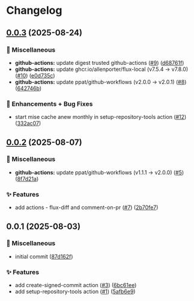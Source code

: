 # Changelog

## [0.0.3](https://github.com/ppat/homelab-ops-actions/compare/v0.0.2...v0.0.3) (2025-08-24)


### 🧹 Miscellaneous

* **github-actions:** update digest trusted github-actions ([#9](https://github.com/ppat/homelab-ops-actions/issues/9)) ([d68761f](https://github.com/ppat/homelab-ops-actions/commit/d68761ff7dfa8b1856636d28a024c3dcda109cdb))
* **github-actions:** update ghcr.io/allenporter/flux-local (v7.5.4 -&gt; v7.8.0) ([#10](https://github.com/ppat/homelab-ops-actions/issues/10)) ([e0d735c](https://github.com/ppat/homelab-ops-actions/commit/e0d735c78eabb9db5c7443bb6b91940a8da9adf6))
* **github-actions:** update ppat/github-workflows (v2.0.0 -&gt; v2.0.1) ([#8](https://github.com/ppat/homelab-ops-actions/issues/8)) ([642746b](https://github.com/ppat/homelab-ops-actions/commit/642746b6b96b7e1b1817b5e8465677cc29b0850d))


### 🚀 Enhancements + Bug Fixes

* start mise cache anew monthly in setup-repository-tools action ([#12](https://github.com/ppat/homelab-ops-actions/issues/12)) ([332ac07](https://github.com/ppat/homelab-ops-actions/commit/332ac078c568f636f3e7a772ada67391b6fdd328))

## [0.0.2](https://github.com/ppat/homelab-ops-actions/compare/v0.0.1...v0.0.2) (2025-08-07)


### 🧹 Miscellaneous

* **github-actions:** update ppat/github-workflows (v1.1.1 -&gt; v2.0.0) ([#5](https://github.com/ppat/homelab-ops-actions/issues/5)) ([8f7d21a](https://github.com/ppat/homelab-ops-actions/commit/8f7d21a8ccb9b7605e5c0a07dfe4aadbe45bf589))


### ✨ Features

* add actions - flux-diff and comment-on-pr ([#7](https://github.com/ppat/homelab-ops-actions/issues/7)) ([2b70fe7](https://github.com/ppat/homelab-ops-actions/commit/2b70fe71d560f4e1d7f882a75fb3f05b09e826e9))

## 0.0.1 (2025-08-03)


### 🧹 Miscellaneous

* initial commit ([87d162f](https://github.com/ppat/homelab-ops-actions/commit/87d162f6363291cae66d0fc262bc87aca8f0ffa5))


### ✨ Features

* add create-signed-commit action ([#3](https://github.com/ppat/homelab-ops-actions/issues/3)) ([6bc61ee](https://github.com/ppat/homelab-ops-actions/commit/6bc61ee7a3540cbb99bee7d6332814cc81781ccd))
* add setup-repository-tools action ([#1](https://github.com/ppat/homelab-ops-actions/issues/1)) ([5afb6e9](https://github.com/ppat/homelab-ops-actions/commit/5afb6e98e4c3a5a71e626ac41ee4412e27bb9139))
